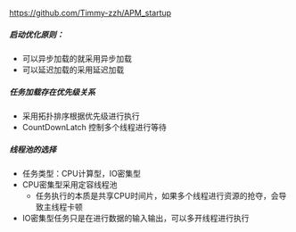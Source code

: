 https://github.com/Timmy-zzh/APM_startup



##### 启动优化原则：

- 可以异步加载的就采用异步加载
- 可以延迟加载的采用延迟加载

##### 任务加载存在优先级关系

- 采用拓扑排序根据优先级进行执行
- CountDownLatch 控制多个线程进行等待

##### 线程池的选择

- 任务类型：CPU计算型，IO密集型
- CPU密集型采用定容线程池
  - 任务执行的本质是共享CPU时间片，如果多个线程进行资源的抢夺，会导致主线程卡顿
- IO密集型任务只是在进行数据的输入输出，可以多开线程进行执行




